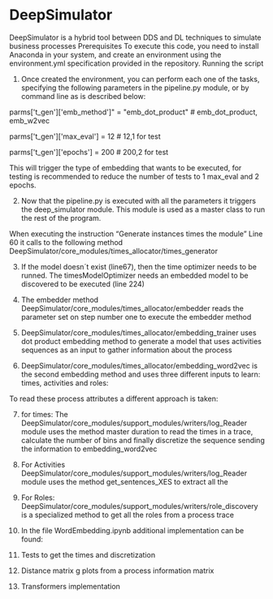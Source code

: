 # DeepSimulator

DeepSimulator is a hybrid tool between DDS and DL techniques to simulate business processes
Prerequisites
To execute this code, you need to install Anaconda in your system, and create an environment using the environment.yml specification provided in the repository.
Running the script
1.	Once created the environment, you can perform each one of the tasks, specifying the following parameters in the pipeline.py module, or by command line as is described below:

parms['t_gen']['emb_method']" = "emb_dot_product" # emb_dot_product, emb_w2vec

parms['t_gen']['max_eval'] = 12 # 12,1 for test

parms['t_gen']['epochs'] = 200 # 200,2 for test

This will trigger the type of embedding that wants to be executed, for testing is recommended to reduce the number of tests to 1 max_eval and 2 epochs.

2.	Now that the pipeline.py is executed with all the parameters it triggers the deep_simulator module. This module is used as a master class to run the rest of the program.

When executing the instruction “Generate instances times the module” Line 60 it calls to the following method DeepSimulator/core_modules/times_allocator/times_generator 

3.	If the model doesn´t exist (line67), then the time optimizer needs to be runned. The timesModelOptimizer needs an embedded model to be discovered to be executed (line 224) 

4.	The embedder method DeepSimulator/core_modules/times_allocator/embedder reads the parameter set on step number one to execute the embedder method

5.	DeepSimulator/core_modules/times_allocator/embedding_trainer uses dot product embedding method to generate a model that uses activities sequences as an input to gather information about the process

6.	DeepSimulator/core_modules/times_allocator/embedding_word2vec is the second embedding method and uses three different inputs to learn: times, activities and roles:

To read these process attributes a different approach is taken:

7.	for times: The DeepSimulator/core_modules/support_modules/writers/log_Reader  module uses the method master duration to read the times in a trace, calculate the number of bins and finally discretize the sequence sending the information to embedding_word2vec 

8.	For Activities DeepSimulator/core_modules/support_modules/writers/log_Reader  module uses the method get_sentences_XES to extract all the 

9.	For Roles: DeepSimulator/core_modules/support_modules/writers/role_discovery is a specialized method to get all the roles from a process trace

10.	In the file WordEmbedding.ipynb additional implementation can be found:

11.	Tests to get the times and discretization

12.	Distance matrix g plots from a process information matrix

13.	Transformers implementation
